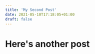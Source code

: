 ```yaml
---
title: 'My Second Post'
date: 2021-05-10T17:18:05+01:00
draft: false
---
```


# Here's another post
